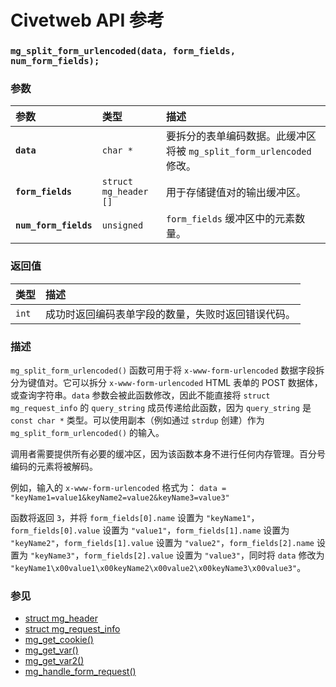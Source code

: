 # Civetweb API 参考

### `mg_split_form_urlencoded(data, form_fields, num_form_fields);`

### 参数

| 参数 | 类型 | 描述 |
| :--- | :--- | :--- |
| **`data`** | `char *` | 要拆分的表单编码数据。此缓冲区将被 `mg_split_form_urlencoded` 修改。 |
| **`form_fields`** | `struct mg_header []` | 用于存储键值对的输出缓冲区。 |
| **`num_form_fields`** | `unsigned` | `form_fields` 缓冲区中的元素数量。 |

### 返回值

| 类型 | 描述 |
| :--- | :--- |
| `int` | 成功时返回编码表单字段的数量，失败时返回错误代码。 |

### 描述

`mg_split_form_urlencoded()` 函数可用于将 `x-www-form-urlencoded` 数据字段拆分为键值对。它可以拆分 `x-www-form-urlencoded` HTML 表单的 POST 数据体，或查询字符串。`data` 参数会被此函数修改，因此不能直接将 `struct mg_request_info` 的 `query_string` 成员传递给此函数，因为 `query_string` 是 `const char *` 类型。可以使用副本（例如通过 `strdup` 创建）作为 `mg_split_form_urlencoded()` 的输入。

调用者需要提供所有必要的缓冲区，因为该函数本身不进行任何内存管理。百分号编码的元素将被解码。

例如，输入的 `x-www-form-urlencoded` 格式为：
`data = "keyName1=value1&keyName2=value2&keyName3=value3"`

函数将返回 `3`，并将 `form_fields[0].name` 设置为 `"keyName1"`，`form_fields[0].value` 设置为 `"value1"`，`form_fields[1].name` 设置为 `"keyName2"`，`form_fields[1].value` 设置为 `"value2"`，`form_fields[2].name` 设置为 `"keyName3"`，`form_fields[2].value` 设置为 `"value3"`，同时将 `data` 修改为 `"keyName1\x00value1\x00keyName2\x00value2\x00keyName3\x00value3"`。

### 参见

* [struct mg_header](mg_header.md)
* [struct mg_request_info](mg_request_info.md)
* [mg_get_cookie()](mg_get_cookie.md)
* [mg_get_var()](mg_get_var.md)
* [mg_get_var2()](mg_get_var2.md)
* [mg_handle_form_request()](mg_handle_form_request.md)